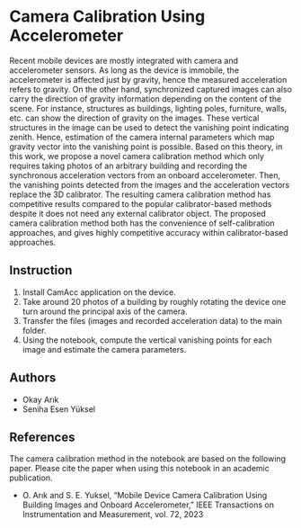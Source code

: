 # Camera Calibration Using Accelerometer
Recent mobile devices are mostly integrated with camera and accelerometer sensors. As long as the device is immobile, the accelerometer is affected just by gravity, hence the measured acceleration refers to gravity. On the other hand, synchronized captured images can also carry the direction of gravity information depending on the content of the scene. For instance, structures as buildings, lighting poles, furniture, walls, etc. can show the direction of gravity on the images. These vertical structures in the image can be used to detect the vanishing point indicating zenith. Hence, estimation of the camera internal parameters which map gravity vector into the vanishing point is possible. Based on this theory, in this work, we propose a novel camera calibration method which only requires taking photos of an arbitrary building and recording the synchronous acceleration vectors from an onboard accelerometer. Then, the vanishing points detected from the images and the acceleration vectors replace the 3D calibrator. The resulting camera calibration method has competitive results compared to the popular calibrator-based methods despite it does not need any external calibrator object. The proposed camera calibration method both has the convenience of self-calibration approaches, and gives highly competitive accuracy within calibrator-based approaches. 
## Instruction
1. Install CamAcc application on the device. 
2. Take around 20 photos of a building by roughly rotating the device one turn around the principal axis of the camera.
3. Transfer the files (images and recorded acceleration data) to the main folder.
4. Using the notebook, compute the vertical vanishing points for each image and estimate the camera parameters.
## Authors
- Okay Arık
- Seniha Esen Yüksel
## References
The camera calibration method in the notebook are based on the following paper. Please cite the paper when using this notebook in an academic publication.
- O. Arık and S. E. Yuksel, “Mobile Device Camera Calibration Using Building Images and Onboard Accelerometer,” IEEE Transactions on Instrumentation and Measurement, vol. 72, 2023
